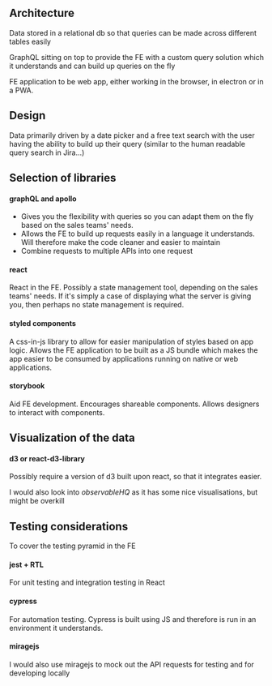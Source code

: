 ## Architecture

Data stored in a relational db so that queries can be made across different tables easily

GraphQL sitting on top to provide the FE with a custom query solution which it understands and can build up queries on the fly

FE application to be web app, either working in the browser, in electron or in a PWA.

## Design

Data primarily driven by a date picker and a free text search with the user having the ability to build up their query (similar to the human readable query search in Jira...)

## Selection of libraries

#### graphQL and apollo

- Gives you the flexibility with queries so you can adapt them on the fly based on the sales teams' needs.
- Allows the FE to build up requests easily in a language it understands. Will therefore make the code cleaner and easier to maintain
- Combine requests to multiple APIs into one request

#### react

React in the FE. Possibly a state management tool, depending on the sales teams' needs. If it's simply a case of displaying what the server is giving you, then perhaps no state management is required.

#### styled components

A css-in-js library to allow for easier manipulation of styles based on app logic. Allows the FE application to be built as a JS bundle which makes the app easier to be consumed by applications running on native or web applications.

#### storybook

Aid FE development. Encourages shareable components. Allows designers to interact with components.

## Visualization of the data

#### d3 or react-d3-library

Possibly require a version of d3 built upon react, so that it integrates easier.

I would also look into _observableHQ_ as it has some nice visualisations, but might be overkill

## Testing considerations

To cover the testing pyramid in the FE

#### jest + RTL

For unit testing and integration testing in React

#### cypress

For automation testing. Cypress is built using JS and therefore is run in an environment it understands.

#### miragejs

I would also use miragejs to mock out the API requests for testing and for developing locally
